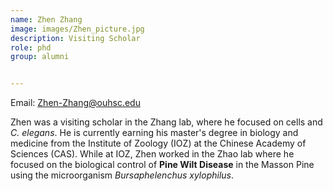 ```yaml
---
name: Zhen Zhang
image: images/Zhen_picture.jpg
description: Visiting Scholar
role: phd
group: alumni


---
```

Email: Zhen-Zhang@ouhsc.edu

Zhen was a visiting scholar in the Zhang lab, where he focused on cells and *C. elegans*. He is currently earning his master's degree in biology and medicine from the Institute of Zoology (IOZ) at the Chinese Academy of Sciences (CAS). While at IOZ, Zhen worked in the Zhao lab where he focused on the biological control of **Pine Wilt Disease** in the Masson Pine using the microorganism *Bursaphelenchus xylophilus*.

